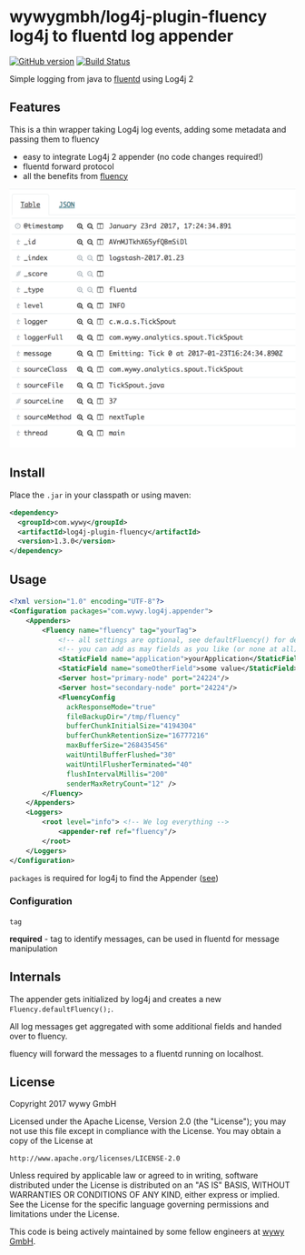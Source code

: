 # wywygmbh/log4j-plugin-fluency log4j to fluentd log appender
[![GitHub version](https://badge.fury.io/gh/wywygmbh%2Flog4j-plugin-fluency.svg)](https://badge.fury.io/gh/wywygmbh%2Flog4j-plugin-fluency)
[![Build Status](https://travis-ci.org/wywygmbh/log4j-plugin-fluency.svg?branch=master)](https://travis-ci.org/wywygmbh/log4j-plugin-fluency)

Simple logging from java to [fluentd](http://www.fluentd.org/) using Log4j 2

## Features

This is a thin wrapper taking Log4j log events, adding some metadata and passing them to fluency

* easy to integrate Log4j 2 appender (no code changes required!)
* fluentd forward protocol
* all the benefits from [fluency](https://github.com/komamitsu/fluency)

<img src="screenshot.png" width="600">

## Install

Place the `.jar` in your classpath or using maven:

```xml
<dependency>
  <groupId>com.wywy</groupId>
  <artifactId>log4j-plugin-fluency</artifactId>
  <version>1.3.0</version>
</dependency>
```

## Usage

```xml
<?xml version="1.0" encoding="UTF-8"?>
<Configuration packages="com.wywy.log4j.appender">
    <Appenders>
        <Fluency name="fluency" tag="yourTag">
            <!-- all settings are optional, see defaultFluency() for default values -->
            <!-- you can add as may fields as you like (or none at all) -->
            <StaticField name="application">yourApplication</StaticField>
            <StaticField name="someOtherField">some value</StaticField>
            <Server host="primary-node" port="24224"/>
            <Server host="secondary-node" port="24224"/>
            <FluencyConfig
              ackResponseMode="true"
              fileBackupDir="/tmp/fluency"
              bufferChunkInitialSize="4194304"
              bufferChunkRetentionSize="16777216"
              maxBufferSize="268435456"
              waitUntilBufferFlushed="30"
              waitUntilFlusherTerminated="40"
              flushIntervalMillis="200"
              senderMaxRetryCount="12" />
        </Fluency>
    </Appenders>
    <Loggers>
        <root level="info"> <!-- We log everything -->
            <appender-ref ref="fluency"/>
        </root>
    </Loggers>
</Configuration>
```

`packages` is required for log4j to find the Appender ([see](https://logging.apache.org/log4j/2.x/manual/configuration.html#ConfigurationSyntax))

### Configuration

`tag`

  **required** - tag to identify messages, can be used in fluentd for message manipulation

## Internals

The appender gets initialized by log4j and creates a new `Fluency.defaultFluency();`.

All log messages get aggregated with some additional fields and handed over to fluency.

fluency will forward the messages to a fluentd running on localhost.

## License

Copyright 2017 wywy GmbH

Licensed under the Apache License, Version 2.0 (the "License");
you may not use this file except in compliance with the License.
You may obtain a copy of the License at

    http://www.apache.org/licenses/LICENSE-2.0

Unless required by applicable law or agreed to in writing, software
distributed under the License is distributed on an "AS IS" BASIS,
WITHOUT WARRANTIES OR CONDITIONS OF ANY KIND, either express or implied.
See the License for the specific language governing permissions and
limitations under the License.

This code is being actively maintained by some fellow engineers at [wywy GmbH](http://wywy.com/).
